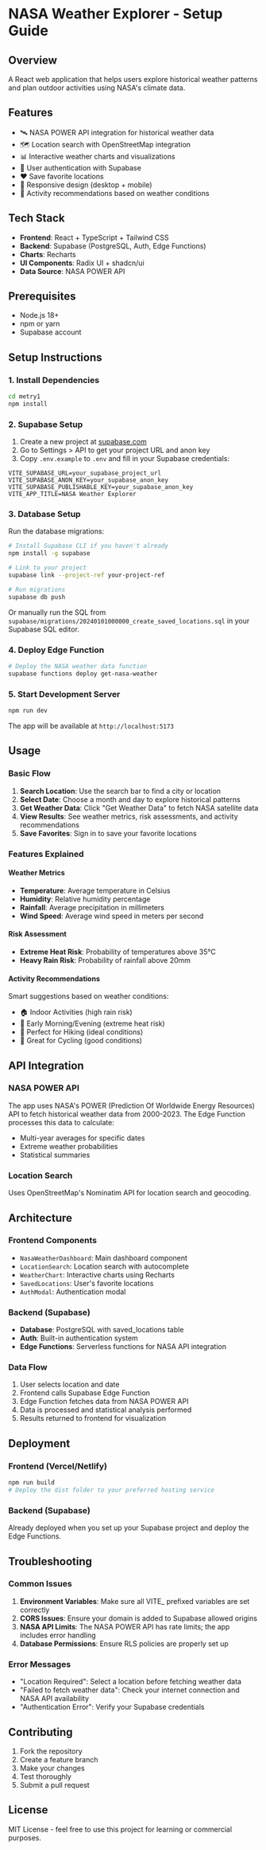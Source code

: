 # NASA Weather Explorer - Setup Guide

## Overview
A React web application that helps users explore historical weather patterns and plan outdoor activities using NASA's climate data.

## Features
- 🛰️ NASA POWER API integration for historical weather data
- 🗺️ Location search with OpenStreetMap integration
- 📊 Interactive weather charts and visualizations
- 👤 User authentication with Supabase
- ❤️ Save favorite locations
- 📱 Responsive design (desktop + mobile)
- 🎯 Activity recommendations based on weather conditions

## Tech Stack
- **Frontend**: React + TypeScript + Tailwind CSS
- **Backend**: Supabase (PostgreSQL, Auth, Edge Functions)
- **Charts**: Recharts
- **UI Components**: Radix UI + shadcn/ui
- **Data Source**: NASA POWER API

## Prerequisites
- Node.js 18+ 
- npm or yarn
- Supabase account

## Setup Instructions

### 1. Install Dependencies
```bash
cd metry1
npm install
```

### 2. Supabase Setup
1. Create a new project at [supabase.com](https://supabase.com)
2. Go to Settings > API to get your project URL and anon key
3. Copy `.env.example` to `.env` and fill in your Supabase credentials:

```env
VITE_SUPABASE_URL=your_supabase_project_url
VITE_SUPABASE_ANON_KEY=your_supabase_anon_key
VITE_SUPABASE_PUBLISHABLE_KEY=your_supabase_anon_key
VITE_APP_TITLE=NASA Weather Explorer
```

### 3. Database Setup
Run the database migrations:
```bash
# Install Supabase CLI if you haven't already
npm install -g supabase

# Link to your project
supabase link --project-ref your-project-ref

# Run migrations
supabase db push
```

Or manually run the SQL from `supabase/migrations/20240101000000_create_saved_locations.sql` in your Supabase SQL editor.

### 4. Deploy Edge Function
```bash
# Deploy the NASA weather data function
supabase functions deploy get-nasa-weather
```

### 5. Start Development Server
```bash
npm run dev
```

The app will be available at `http://localhost:5173`

## Usage

### Basic Flow
1. **Search Location**: Use the search bar to find a city or location
2. **Select Date**: Choose a month and day to explore historical patterns
3. **Get Weather Data**: Click "Get Weather Data" to fetch NASA satellite data
4. **View Results**: See weather metrics, risk assessments, and activity recommendations
5. **Save Favorites**: Sign in to save your favorite locations

### Features Explained

#### Weather Metrics
- **Temperature**: Average temperature in Celsius
- **Humidity**: Relative humidity percentage
- **Rainfall**: Average precipitation in millimeters
- **Wind Speed**: Average wind speed in meters per second

#### Risk Assessment
- **Extreme Heat Risk**: Probability of temperatures above 35°C
- **Heavy Rain Risk**: Probability of rainfall above 20mm

#### Activity Recommendations
Smart suggestions based on weather conditions:
- 🏠 Indoor Activities (high rain risk)
- 🌅 Early Morning/Evening (extreme heat risk)
- 🥾 Perfect for Hiking (ideal conditions)
- 🚴 Great for Cycling (good conditions)

## API Integration

### NASA POWER API
The app uses NASA's POWER (Prediction Of Worldwide Energy Resources) API to fetch historical weather data from 2000-2023. The Edge Function processes this data to calculate:
- Multi-year averages for specific dates
- Extreme weather probabilities
- Statistical summaries

### Location Search
Uses OpenStreetMap's Nominatim API for location search and geocoding.

## Architecture

### Frontend Components
- `NasaWeatherDashboard`: Main dashboard component
- `LocationSearch`: Location search with autocomplete
- `WeatherChart`: Interactive charts using Recharts
- `SavedLocations`: User's favorite locations
- `AuthModal`: Authentication modal

### Backend (Supabase)
- **Database**: PostgreSQL with saved_locations table
- **Auth**: Built-in authentication system
- **Edge Functions**: Serverless functions for NASA API integration

### Data Flow
1. User selects location and date
2. Frontend calls Supabase Edge Function
3. Edge Function fetches data from NASA POWER API
4. Data is processed and statistical analysis performed
5. Results returned to frontend for visualization

## Deployment

### Frontend (Vercel/Netlify)
```bash
npm run build
# Deploy the dist folder to your preferred hosting service
```

### Backend (Supabase)
Already deployed when you set up your Supabase project and deploy the Edge Functions.

## Troubleshooting

### Common Issues
1. **Environment Variables**: Make sure all VITE_ prefixed variables are set correctly
2. **CORS Issues**: Ensure your domain is added to Supabase allowed origins
3. **NASA API Limits**: The NASA POWER API has rate limits; the app includes error handling
4. **Database Permissions**: Ensure RLS policies are properly set up

### Error Messages
- "Location Required": Select a location before fetching weather data
- "Failed to fetch weather data": Check your internet connection and NASA API availability
- "Authentication Error": Verify your Supabase credentials

## Contributing
1. Fork the repository
2. Create a feature branch
3. Make your changes
4. Test thoroughly
5. Submit a pull request

## License
MIT License - feel free to use this project for learning or commercial purposes.